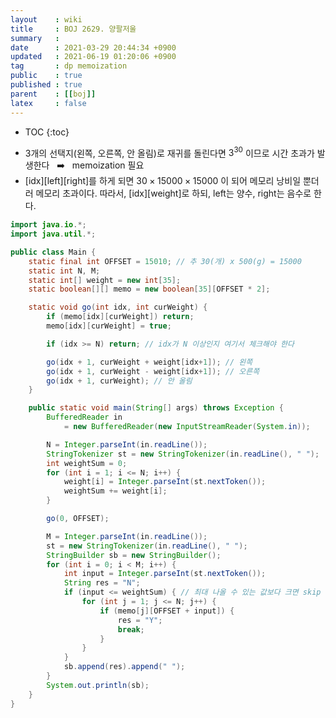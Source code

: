 ```yaml
---
layout    : wiki
title     : BOJ 2629. 양팔저울
summary   : 
date      : 2021-03-29 20:44:34 +0900
updated   : 2021-06-19 01:20:06 +0900
tag       : dp memoization
public    : true
published : true
parent    : [[boj]]
latex     : false
---
```

* TOC
{:toc}

- 3개의 선택지(왼쪽, 오른쪽, 안 올림)로 재귀를 돌린다면 ${3^{30}}$ 이므로 시간 초과가 발생한다 $~$ :arrow_right: $~$ memoization 필요
- [idx][left][right]를 하게 되면 ${30 \times 15000 \times 15000}$ 이 되어 메모리 낭비일 뿐더러 메모리 초과이다. 따라서, [idx][weight]로 하되, left는 양수, right는 음수로 한다.

```java
import java.io.*;
import java.util.*;

public class Main {
	static final int OFFSET = 15010; // 추 30(개) x 500(g) = 15000
	static int N, M;
	static int[] weight = new int[35];
	static boolean[][] memo = new boolean[35][OFFSET * 2];

	static void go(int idx, int curWeight) {
		if (memo[idx][curWeight]) return;
		memo[idx][curWeight] = true;

		if (idx >= N) return; // idx가 N 이상인지 여기서 체크해야 한다

		go(idx + 1, curWeight + weight[idx+1]); // 왼쪽 
		go(idx + 1, curWeight - weight[idx+1]); // 오른쪽
		go(idx + 1, curWeight); // 안 올림
	}

	public static void main(String[] args) throws Exception {
		BufferedReader in 
			= new BufferedReader(new InputStreamReader(System.in));

		N = Integer.parseInt(in.readLine());
		StringTokenizer st = new StringTokenizer(in.readLine(), " ");
		int weightSum = 0;
		for (int i = 1; i <= N; i++) {
			weight[i] = Integer.parseInt(st.nextToken());
			weightSum += weight[i];
		}

		go(0, OFFSET);

		M = Integer.parseInt(in.readLine());
		st = new StringTokenizer(in.readLine(), " ");
		StringBuilder sb = new StringBuilder();
		for (int i = 0; i < M; i++) {
			int input = Integer.parseInt(st.nextToken());
			String res = "N";
			if (input <= weightSum) { // 최대 나올 수 있는 값보다 크면 skip
				for (int j = 1; j <= N; j++) {
					if (memo[j][OFFSET + input]) {
						res = "Y";
						break;
					}
				}
			}
			sb.append(res).append(" ");
		}
		System.out.println(sb);
	}
}
```
